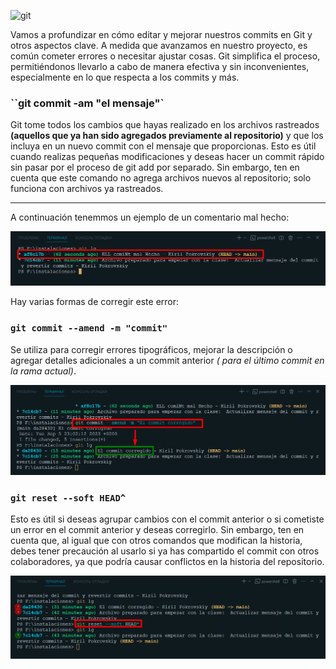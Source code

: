 ![git](https://git-scm.com/images/logos/1color-darkbg@2x.png)

Vamos a profundizar en cómo editar y mejorar nuestros commits en Git y otros aspectos clave. A medida que avanzamos en nuestro proyecto, es común cometer errores o necesitar ajustar cosas. Git simplifica el proceso, permitiéndonos llevarlo a cabo de manera efectiva y sin inconvenientes, especialmente en lo que respecta a los commits y más.

### ``git commit -am "el mensaje"`

Git tome todos los cambios que hayas realizado en los archivos rastreados **(aquellos que ya han sido agregados previamente al repositorio)** y que los incluya en un nuevo commit con el mensaje que proporcionas. Esto es útil cuando realizas pequeñas modificaciones y deseas hacer un commit rápido sin pasar por el proceso de git add por separado. Sin embargo, ten en cuenta que este comando no agrega archivos nuevos al repositorio; solo funciona con archivos ya rastreados.

***
A continuación tenemmos un ejemplo de un comentario mal hecho:

![comit mal hecho](/img/3_1commitMalHEcho.png)

Hay varias formas de corregir este error:

### `git commit --amend -m "commit"`

Se utiliza  para corregir errores tipográficos, mejorar la descripción o agregar detalles adicionales a un commit anterior *( para el último commit en la rama actual)*. 

![amend-m](/img/301_amned-m.png)

### `git reset --soft HEAD^`

 Esto es útil si deseas agrupar cambios con el commit anterior o si cometiste un error en el commit anterior y deseas corregirlo. Sin embargo, ten en cuenta que, al igual que con otros comandos que modifican la historia, debes tener precaución al usarlo si ya has compartido el commit con otros colaboradores, ya que podría causar conflictos en la historia del repositorio.

 ![reset --soft HEAD^](/img/301_softHead.png)